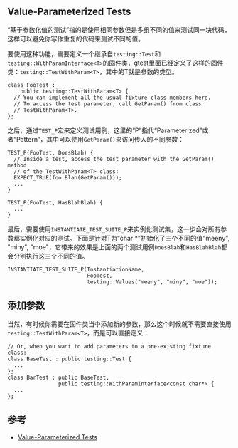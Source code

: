 ## Value-Parameterized Tests

“基于参数化值的测试”指的是使用相同参数但是多组不同的值来测试同一块代码，这样可以避免你写作重复的代码来测试不同的值。

要使用这种功能，需要定义一个继承自`testing::Test`和`testing::WithParamInterface<T>`的固件类，gtest里面已经定义了这样的固件类：`testing::TestWithParam<T>`，其中的T就是参数的类型。

```
class FooTest :
    public testing::TestWithParam<T> {
  // You can implement all the usual fixture class members here.
  // To access the test parameter, call GetParam() from class
  // TestWithParam<T>.
};

```

之后，通过`TEST_P`宏来定义测试用例，这里的“P”指代“Parameterized”或者“Pattern”，其中可以使用`GetParam()`来访问传入的不同参数：

```
TEST_P(FooTest, DoesBlah) {
  // Inside a test, access the test parameter with the GetParam() method
  // of the TestWithParam<T> class:
  EXPECT_TRUE(foo.Blah(GetParam()));
  ...
}

TEST_P(FooTest, HasBlahBlah) {
  ...
}
```

最后，需要使用`INSTANTIATE_TEST_SUITE_P`来实例化测试集，这一步会对所有参数都实例化对应的测试。下面是针对T为“char *”初始化了三个不同的值"meeny", "miny", "moe"，它带来的效果是上面的两个测试用例`DoesBlah`和`HasBlahBlah`都会分别执行这三个不同的值。

```
INSTANTIATE_TEST_SUITE_P(InstantiationName,
                         FooTest,
                         testing::Values("meeny", "miny", "moe"));
```


## 添加参数

当然，有时候你需要在固件类当中添加新的参数，那么这个时候就不需要直接使用`testing::TestWithParam<T>`，而是可以直接定义：

```
// Or, when you want to add parameters to a pre-existing fixture class:
class BaseTest : public testing::Test {
  ...
};
class BarTest : public BaseTest,
                public testing::WithParamInterface<const char*> {
  ...
};
```


## 参考

- [Value-Parameterized Tests](https://github.com/google/googletest/blob/master/googletest/docs/advanced.md#value-parameterized-tests)